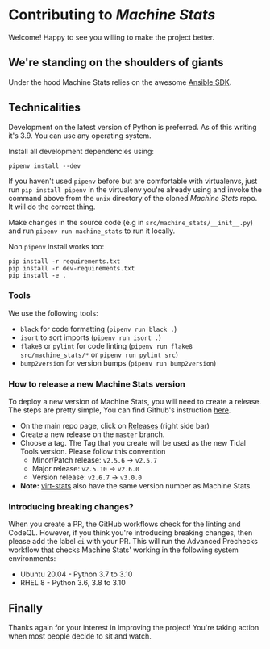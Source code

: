 # Contributing to _Machine Stats_

Welcome! Happy to see you willing to make the project better.

## We're standing on the shoulders of giants

Under the hood Machine Stats relies on the awesome [Ansible SDK](https://docs.ansible.com/ansible/latest/dev_guide/index.html).

## Technicalities

Development on the latest version of Python is preferred. As of this writing
it's 3.9.  You can use any operating system.

Install all development dependencies using:

```console
pipenv install --dev
```

If you haven't used `pipenv` before but are comfortable with virtualenvs, just
run `pip install pipenv` in the virtualenv you're already using and invoke the
command above from the `unix` directory of the cloned _Machine Stats_ repo. It
will do the correct thing.

Make changes in the source code (e.g in `src/machine_stats/__init__.py`) and
run `pipenv run machine_stats` to run it locally.

Non `pipenv` install works too:

```console
pip install -r requirements.txt
pip install -r dev-requirements.txt
pip install -e .
```

### Tools

We use the following tools:

* `black` for code formatting (`pipenv run black .`)
* `isort` to sort imports (`pipenv run isort .`)
* `flake8` or `pylint` for code linting (`pipenv run flake8
  src/machine_stats/*` or `pipenv run pylint src`)
* `bump2version` for version bumps (`pipenv run bump2version`)

### How to release a new Machine Stats version

To deploy a new version of Machine Stats, you will need to create a release. The steps are pretty simple, You can find Github's instruction [here](https://docs.github.com/en/repositories/releasing-projects-on-github/managing-releases-in-a-repository#creating-a-release).

* On the main repo page, click on [Releases](https://github.com/tidalmigrations/machine_stats/releases) (right side bar)
* Create a new release on the `master` branch.
* Choose a tag. The Tag that you create will be used as the new Tidal Tools version. Please follow this convention
  * Minor/Patch release: `v2.5.6` → `v2.5.7`
  * Major release: `v2.5.10` → `v2.6.0`
  * Version release: `v2.6.7` → `v3.0.0`
* **Note:** [virt-stats](https://pypi.org/project/virt-stats/) also have the same version number as Machine Stats.

### Introducing breaking changes?

When you create a PR, the GitHub workflows check for the linting and CodeQL. However, if you think you're introducing breaking changes, then please add the label `ci` with your PR. This will run the Advanced Prechecks workflow that checks Machine Stats' working in the following system environments:

* Ubuntu 20.04 - Python 3.7 to 3.10
* RHEL 8 - Python 3.6, 3.8 to 3.10

## Finally

Thanks again for your interest in improving the project! You're taking action
when most people decide to sit and watch.
